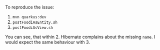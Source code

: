To reproduce the issue:

1. `mvn quarkus:dev`
2. `postFoodiAsEntity.sh`
3. `postFoodiAsView.sh`

You can see, that within 2. Hibernate complains about the missing `name`.
I would expect the same behaviour with 3.

